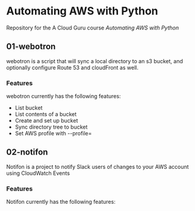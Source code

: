 # Automating AWS with Python

Repository for the A Cloud Guru course *Automating AWS with Python*

## 01-webotron

webotron is a script that will sync a local directory to an s3 bucket, and optionally configure Route 53 and cloudFront as well.

### Features

webotron currently has the following features:

- List bucket
- List contents of a bucket
- Create and set up bucket
- Sync directory tree to bucket
- Set AWS profile with --profile=<profileName>

## 02-notifon

Notifon is a project to notify Slack users of changes to your AWS account using CloudWatch Events

### Features

Notifon currently has the following features:
